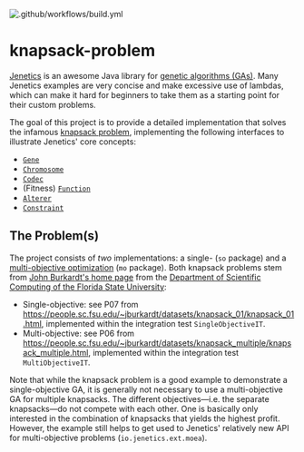 ![.github/workflows/build.yml](https://github.com/beatngu13/knapsack-problem/workflows/.github/workflows/build.yml/badge.svg)

# knapsack-problem

[Jenetics](http://jenetics.io/) is an awesome Java library for [genetic algorithms (GAs)](https://en.wikipedia.org/wiki/Genetic_algorithm). Many Jenetics examples are very concise and make excessive use of lambdas, which can make it hard for beginners to take them as a starting point for their custom problems.

The goal of this project is to provide a detailed implementation that solves the infamous [knapsack problem](https://en.wikipedia.org/wiki/Knapsack_problem), implementing the following interfaces to illustrate Jenetics' core concepts:

* [`Gene`](https://jenetics.io/javadoc/jenetics/6.0/io/jenetics/Gene.html)
* [`Chromosome`](https://jenetics.io/javadoc/jenetics/6.0/io/jenetics/Chromosome.html)
* [`Codec`](https://jenetics.io/javadoc/jenetics/6.0/io/jenetics/engine/Codec.html)
* (Fitness) [`Function`](https://docs.oracle.com/en/java/javase/11/docs/api/java.base/java/util/function/Function.html)
* [`Alterer`](https://jenetics.io/javadoc/jenetics/6.0/io/jenetics/Alterer.html)
* [`Constraint`](https://jenetics.io/javadoc/jenetics/6.0/io/jenetics/engine/Constraint.html)

## The Problem(s)

The project consists of _two_ implementations: a single- (`so` package) and a [multi-objective optimization](https://en.wikipedia.org/wiki/Multi-objective_optimization) (`mo` package). Both knapsack problems stem from [John Burkardt's home page](https://people.sc.fsu.edu/~jburkardt/) from the [Department of Scientific Computing of the Florida State University](https://sc.fsu.edu/):

* Single-objective: see P07 from https://people.sc.fsu.edu/~jburkardt/datasets/knapsack_01/knapsack_01.html, implemented within the integration test `SingleObjectiveIT`.
* Multi-objective: see P06 from https://people.sc.fsu.edu/~jburkardt/datasets/knapsack_multiple/knapsack_multiple.html, implemented within the integration test `MultiObjectiveIT`.

Note that while the knapsack problem is a good example to demonstrate a single-objective GA, it is generally not necessary to use a multi-objective GA for multiple knapsacks. The different objectives—i.e. the separate knapsacks—do not compete with each other. One is basically only interested in the combination of knapsacks that yields the highest profit. However, the example still helps to get used to Jenetics' relatively new API for multi-objective problems (`io.jenetics.ext.moea`).
